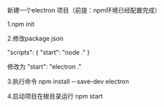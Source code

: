 新建一个electron 项目（前提：npm环境已经配置完成）

1.npm init

2.修改package json

"scripts": {
    "start": "node ."
 }
 
 修改为 "start": "electron ."
 
3.执行命令 npm install --save-dev electron

4.启动项目在根目录运行 npm start
